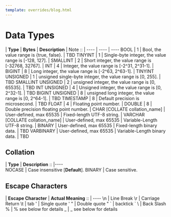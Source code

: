 ```yaml
---
template: overrides/blog.html
---
```


# Data Types

|     **Type**      |  **Bytes**   | **Description**	| Note
       ::           | ----         | ----				| ----
         BOOL       | 1            | Bool, the value range is {true, false}.			| TBD
       TINYINT      | 1            | Single-byte integer, the value range is [-128, 127].	|
      SMALLINT      | 2            | Short integer, the value range is [-32768, 32767].	|
        INT         | 4            | Integer, the value range is [-2^31, 2^31-1].		|
        BIGINT      | 8            | Long integer, the value range is [-2^63, 2^63-1].	|
  TINYINT UNSIGNED  | 1            | unsigned single-byte integer, the value range is [0, 255].	| TBD
  SMALLINT UNSIGNED | 2            | unsigned integer, the value range is [0, 65535].	| TBD
    INT UNSIGNED    | 4            | Unsigned integer, the value range is [0, 2^32-1].	| TBD
   BIGINT UNSIGNED  | 8            | unsigned long integer, the value range is [0, 2^64-1].	| TBD
      TIMESTAMP     | 8            | Default precision is microsecond.	| TBD
        FLOAT       | 4            | Floating point number.				|
       DOUBLE       | 8            | Double precision floating point number.			|
          CHAR [COLLATE collation_name]  | User-defined, max 65535 | Fixed-length UTF-8 string. 	|
        VARCHAR [COLLATE collation_name] | User-defined, max 65535 | Variable-Length UTF-8 string.	|
         BINARY     | User-defined, max 65535 | Fixed-length binary data. 		| TBD
       VARBINARY    | User-defined, max 65535 | Variable-Length binary data.	| TBD

## Collation 
|     **Type**      |  **Description**
        ::          |----            
	NOCASE          | Case insensitive [**Default**].
	BINARY          | Case sensitive.

## Escape Characters
| **Escape Character**	| **Actual Meaning**
       ::           	| ----
		\n				| Line Break
		\r				| Carriage Return
		\t				| tab
		\'				| Single quote '
		\"				| Double quote "
		\`				| backtick  `
		\\				| Back Slash \
		\%				| % see below for details
		\_				| _ see below for details
